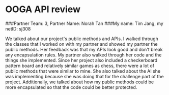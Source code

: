 # OOGA API review
###Partner Team: 3, Partner Name: Norah Tan
###My name: Tim Jang, my netID: sj308

We talked about our project's public methods and APIs. I walked through the classes that I worked
on with my partner and showed my partner the public methods. Her feedback was that my APIs 
look good and don't break any encapsulation rules. My partner also walked through her code
and the things she implemented. Since her project also included a checkerboard pattern board
and relatively similar games as chess, there were a lot of public methods that were similar to mine. 
She also talked about the AI she was implementing because she was doing that for the challenge part of the project.
Additionally, we talked about how my public methods could be more encapsulated so 
that the code could be better protected.

